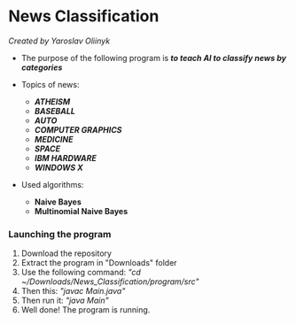 # News Classification
*Created by Yaroslav Oliinyk*

* The purpose of the following program is 
***to teach AI to classify news by categories***

* Topics of news: 
    * ***ATHEISM***
    * ***BASEBALL***
    * ***AUTO***
    * ***COMPUTER GRAPHICS***
    * ***MEDICINE***
    * ***SPACE***
    * ***IBM HARDWARE***
    * ***WINDOWS X***
    
* Used algorithms: 
    * **Naive Bayes**
    * **Multinomial Naive Bayes**
    
### Launching the program
1. Download the repository
2. Extract the program in "Downloads" folder
3. Use the following command: *"cd ~/Downloads/News_Classification/program/src"*
4. Then this: *"javac Main.java"*
5. Then run it: *"java Main"*
6. Well done! The program is running.
